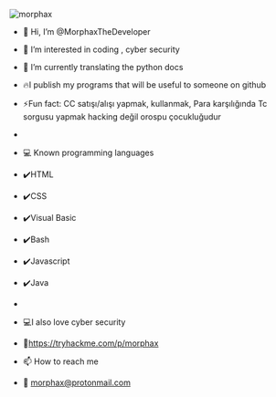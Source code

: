 
![morphax](https://user-images.githubusercontent.com/61086421/202276519-73dbd6c9-e769-469b-86b1-1b97bf7a755c.png)

- 👋 Hi, I’m @MorphaxTheDeveloper
- 👀 I’m interested in coding , cyber security
- 🌱 I’m currently translating the python docs
- 🔥I publish my programs that will be useful to someone on github 
- ⚡Fun fact: CC satışı/alışı yapmak, kullanmak, Para karşılığında Tc sorgusu yapmak hacking değil orospu çocukluğudur
- 
- 💻 Known programming languages
- ✔️HTML
- ✔️CSS
- ✔️Visual Basic
- ✔️Bash
- ✔️Javascript
- ✔️Java
- 
- 💻I also love cyber security
- 🖤https://tryhackme.com/p/morphax

- 📫 How to reach me
- 📧 morphax@protonmail.com

<!---
MorphaxTheDeveloper/MorphaxTheDeveloper is a ✨ special ✨ repository because its `README.md` (this file) appears on your GitHub profile.
You can click the Preview link to take a look at your changes.
--->
